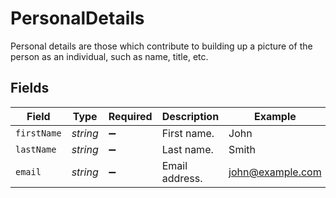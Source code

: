# PersonalDetails

Personal details are those which contribute to building up a picture
of the person as an individual, such as name, title, etc.


## Fields

| Field              | Type               | Required           | Description        | Example            |
| ------------------ | ------------------ | ------------------ | ------------------ | ------------------ |
| `firstName`        | *string*           | :heavy_minus_sign: | First name.        | John               |
| `lastName`         | *string*           | :heavy_minus_sign: | Last name.         | Smith              |
| `email`            | *string*           | :heavy_minus_sign: | Email address.     | john@example.com   |